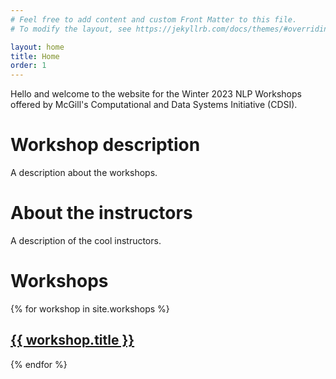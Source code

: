 ```yaml
---
# Feel free to add content and custom Front Matter to this file.
# To modify the layout, see https://jekyllrb.com/docs/themes/#overriding-theme-defaults

layout: home
title: Home
order: 1
---
```


Hello and welcome to the website for the Winter 2023 NLP Workshops offered by McGill's Computational and Data Systems Initiative (CDSI).

# Workshop description

A description about the workshops.

# About the instructors

A description of the cool instructors.

# Workshops

{% for workshop in site.workshops %}
  <h2>
    <a href="{{ workshop.url | absolute_url }}">
      {{ workshop.title }}
    </a>
  </h2>
{% endfor %}